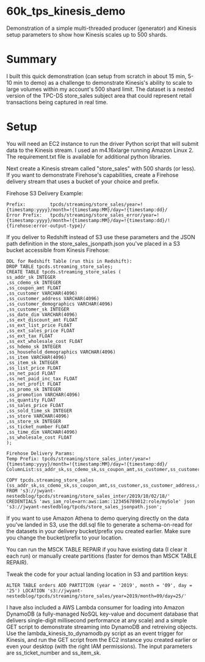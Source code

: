 # 60k_tps_kinesis_demo
Demonstration of a simple multi-threaded producer (generator) and Kinesis setup parameters to show how Kinesis scales up to 500 shards.

# Summary
I built this quick demonstration (can setup from scratch in about 15 min, 5-10 min to demo) as a challenge to demonstrate Kinesis's ability to scale to large volumes within my account's 500 shard limit.  The dataset is a nested version of the TPC-DS store_sales subject area that could represent retail transactions being captured in real time.

# Setup

You will need an EC2 instance to run the driver Python script that will submit data to the Kinesis stream.  I used an m4.16xlarge running Amazon Linux 2.  The requirement.txt file is available for additional python libraries.

Next create a Kinesis stream called "store_sales" with 500 shards (or less).  If you want to demonstrate Firehose's capabilities, create a Firehose delivery stream that uses a bucket of your choice and prefix.

Firehose S3 Delivery Example:
```
Prefix:         tpcds/streaming/store_sales/year=!{timestamp:yyyy}/month=!{timestamp:MM}/day=!{timestamp:dd}/
Error Prefix:   tpcds/streaming/store_sales_error/year=!{timestamp:yyyy}/month=!{timestamp:MM}/day=!{timestamp:dd}/!{firehose:error-output-type}/
```

If you deliver to Redshift instead of S3 use these parameters and the JSON path definition in the store_sales_jsonpath.json you've placed in a S3 bucket accessible from Kinesis Firehose:
```
DDL for Redshift Table (run this in Redshift):
DROP TABLE tpcds.streaming_store_sales;
CREATE TABLE tpcds.streaming_store_sales (
ss_addr_sk INTEGER
,ss_cdemo_sk INTEGER
,ss_coupon_amt FLOAT
,ss_customer VARCHAR(4096)
,ss_customer_address VARCHAR(4096)
,ss_customer_demographics VARCHAR(4096)
,ss_customer_sk INTEGER
,ss_date_dim VARCHAR(4096)
,ss_ext_discount_amt FLOAT
,ss_ext_list_price FLOAT
,ss_ext_sales_price FLOAT
,ss_ext_tax FLOAT
,ss_ext_wholesale_cost FLOAT
,ss_hdemo_sk INTEGER
,ss_household_demographics VARCHAR(4096)
,ss_item VARCHAR(4096)
,ss_item_sk INTEGER
,ss_list_price FLOAT
,ss_net_paid FLOAT
,ss_net_paid_inc_tax FLOAT
,ss_net_profit FLOAT
,ss_promo_sk INTEGER
,ss_promotion VARCHAR(4096)
,ss_quantity FLOAT
,ss_sales_price FLOAT
,ss_sold_time_sk INTEGER
,ss_store VARCHAR(4096)
,ss_store_sk INTEGER
,ss_ticket_number FLOAT
,ss_time_dim VARCHAR(4096)
,ss_wholesale_cost FLOAT
);

Firehose Delivery Params:
Temp Prefix: tpcds/streaming/store_sales_inter/year=!{timestamp:yyyy}/month=!{timestamp:MM}/day=!{timestamp:dd}/
ColumnList:ss_addr_sk,ss_cdemo_sk,ss_coupon_amt,ss_customer,ss_customer_address,ss_customer_demographics,ss_customer_sk,ss_date_dim,ss_ext_discount_amt,ss_ext_list_price,ss_ext_sales_price,ss_ext_tax,ss_ext_wholesale_cost,ss_hdemo_sk,ss_household_demographics,ss_item,ss_item_sk,ss_list_price,ss_net_paid,ss_net_paid_inc_tax,ss_net_profit,ss_promo_sk,ss_promotion,ss_quantity,ss_sales_price,ss_sold_time_sk,ss_store,ss_store_sk,ss_ticket_number,ss_time_dim,ss_wholesale_cost

COPY tpcds.streaming_store_sales (ss_addr_sk,ss_cdemo_sk,ss_coupon_amt,ss_customer,ss_customer_address,ss_customer_demographics,ss_customer_sk,ss_date_dim,ss_ext_discount_amt,ss_ext_list_price,ss_ext_sales_price,ss_ext_tax,ss_ext_wholesale_cost,ss_hdemo_sk,ss_household_demographics,ss_item,ss_item_sk,ss_list_price,ss_net_paid,ss_net_paid_inc_tax,ss_net_profit,ss_promo_sk,ss_promotion,ss_quantity,ss_sales_price,ss_sold_time_sk,ss_store,ss_store_sk,ss_ticket_number,ss_time_dim,ss_wholesale_cost) 
FROM 's3://jwyant-nestedblog/tpcds/streaming/store_sales_inter/2019/10/02/18/'
CREDENTIALS 'aws_iam_role=arn:aws:iam::123456789012:role/mySole' json 's3://jwyant-nestedblog/tpcds/store_sales_jsonpath.json';
```

If you want to use Amazon Athena to demo querying directly on the data you've landed in S3, use the ddl.sql file to generate a schema-on-read for the datasets in your delivery bucket/prefix you created earlier.  Make sure you change the bucket/prefix to your location.

You can run the MSCK TABLE REPAIR if you have existing data (I clear it each run) or manually create partitions (faster for demos than MSCK TABLE REPAIR).

Tweak the code for your actual landing location in S3 and partition keys:
```
ALTER TABLE orders ADD PARTITION (year = '2019', month = '09', day = '25') LOCATION 's3://jwyant-nestedblog/tpcds/streaming/store_sales/year=2019/month=09/day=25/'
```

I have also included a AWS Lambda consumer for loading into Amazon DynamoDB (a fully-managed NoSQL key-value and document database that delivers single-digit millisecond performance at any scale) and a simple GET script to demonstrate streaming into DynamoDB and retreiving objects.  Use the lambda_kinesis_to_dynamodb.py script as an event trigger for Kinesis, and run the GET script from the EC2 instance you created earlier or even your desktop (with the right IAM permissions).  The input parameters are ss_ticket_number and ss_item_sk.
